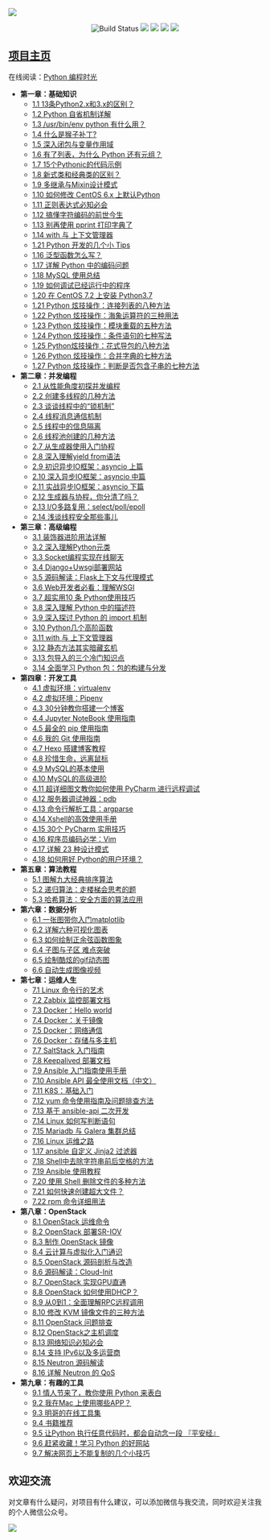 ![](http://image.iswbm.com/image-20201117214825880.png)

<p align="center">
    <img src='https://img.shields.io/badge/language-Python-blue.svg' alt="Build Status">
    <img src='https://img.shields.io/badge/framwork-Sphinx-green.svg'>
  	<a href='https://www.zhihu.com/people/wongbingming'><img src='https://img.shields.io/badge/dynamic/json?color=0084ff&logo=zhihu&label=%E7%8E%8B%E7%82%B3%E6%98%8E&query=%24.data.totalSubs&url=https%3A%2F%2Fapi.spencerwoo.com%2Fsubstats%2F%3Fsource%3Dzhihu%26queryKey%3Dwongbingming'></a>
    <a href='https://juejin.im/user/5b08d982f265da0db3502c55'><img src='https://img.shields.io/badge/掘金-2481-blue'></a>
    <a href='http://image.iswbm.com/20200607114246.png'><img src='http://img.shields.io/badge/%E5%85%AC%E4%BC%97%E5%8F%B7-30k+-brightgreen'></a>
</p>


## [项目主页](http://python.iswbm.com/)

在线阅读：[Python 编程时光](http://python.iswbm.com/)

- **第一章：基础知识**
   * [1.1 13条Python2.x和3.x的区别？](http://python.iswbm.com/en/latest/c01/c01_01.html)
   * [1.2 Python 自省机制详解](http://python.iswbm.com/en/latest/c01/c01_02.html)
   * [1.3 /usr/bin/env python 有什么用？](http://python.iswbm.com/en/latest/c01/c01_03.html)
   * [1.4 什么是猴子补丁?](http://python.iswbm.com/en/latest/c01/c01_04.html)
   * [1.5 深入闭包与变量作用域](http://python.iswbm.com/en/latest/c01/c01_05.html)
   * [1.6 有了列表，为什么 Python 还有元组？](http://python.iswbm.com/en/latest/c01/c01_06.html)
   * [1.7 15个Pythonic的代码示例](http://python.iswbm.com/en/latest/c01/c01_07.html)
   * [1.8 新式类和经典类的区别？](http://python.iswbm.com/en/latest/c01/c01_08.html)
   * [1.9 多继承与Mixin设计模式](http://python.iswbm.com/en/latest/c01/c01_09.html)
   * [1.10 如何修改 CentOS 6.x 上默认Python](http://python.iswbm.com/en/latest/c01/c01_10.html)
   * [1.11 正则表达式必知必会](http://python.iswbm.com/en/latest/c01/c01_11.html)
   * [1.12 搞懂字符编码的前世今生](http://python.iswbm.com/en/latest/c01/c01_12.html)
   * [1.13 别再使用 pprint 打印字典了](http://python.iswbm.com/en/latest/c01/c01_13.html)
   * [1.14 with 与 上下文管理器](http://python.iswbm.com/en/latest/c01/c01_14.html)
   * [1.21 Python 开发的几个小 Tips](http://python.iswbm.com/en/latest/c01/c01_15.html)
   * [1.16 泛型函数怎么写？](http://python.iswbm.com/en/latest/c01/c01_16.html)
   * [1.17 详解 Python 中的编码问题](http://python.iswbm.com/en/latest/c01/c01_17.html)
   * [1.18 MySQL 使用总结](http://python.iswbm.com/en/latest/c01/c01_18.html)
   * [1.19 如何调试已经运行中的程序](http://python.iswbm.com/en/latest/c01/c01_19.html)
   * [1.20 在 CentOS 7.2 上安装 Python3.7](http://python.iswbm.com/en/latest/c01/c01_20.html)
   * [1.21 Python 炫技操作：连接列表的八种方法](http://python.iswbm.com/en/latest/c01/c01_21.html)
   * [1.22 Python 炫技操作：海象运算符的三种用法](http://python.iswbm.com/en/latest/c01/c01_22.html)
   * [1.23 Python 炫技操作：模块重载的五种方法](http://python.iswbm.com/en/latest/c01/c01_23.html)
   * [1.24 Python 炫技操作：条件语句的七种写法](http://python.iswbm.com/en/latest/c01/c01_24.html)
   * [1.25 Python炫技操作：花式导包的八种方法](http://python.iswbm.com/en/latest/c01/c01_25.html)
   * [1.26 Python 炫技操作：合并字典的七种方法](http://python.iswbm.com/en/latest/c01/c01_26.html)
   * [1.27 Python 炫技操作：判断是否包含子串的七种方法](http://python.iswbm.com/en/latest/c01/c01_27.html)
- **第二章：并发编程**
   * [2.1 从性能角度初探并发编程](http://python.iswbm.com/en/latest/c02/c02_01.html)
   * [2.2 创建多线程的几种方法](http://python.iswbm.com/en/latest/c02/c02_02.html)
   * [2.3 谈谈线程中的“锁机制”](http://python.iswbm.com/en/latest/c02/c02_03.html)
   * [2.4 线程消息通信机制](http://python.iswbm.com/en/latest/c02/c02_04.html)
   * [2.5 线程中的信息隔离](http://python.iswbm.com/en/latest/c02/c02_05.html)
   * [2.6 线程池创建的几种方法](http://python.iswbm.com/en/latest/c02/c02_06.html)
   * [2.7 从生成器使用入门协程](http://python.iswbm.com/en/latest/c02/c02_07.html)
   * [2.8 深入理解yield from语法](http://python.iswbm.com/en/latest/c02/c02_08.html)
   * [2.9 初识异步IO框架：asyncio 上篇](http://python.iswbm.com/en/latest/c02/c02_09.html)
   * [2.10 深入异步IO框架：asyncio 中篇](http://python.iswbm.com/en/latest/c02/c02_10.html)
   * [2.11 实战异步IO框架：asyncio 下篇](http://python.iswbm.com/en/latest/c02/c02_11.html)
   * [2.12 生成器与协程，你分清了吗？](http://python.iswbm.com/en/latest/c02/c02_12.html)
   * [2.13 I/O多路复用：select/poll/epoll](http://python.iswbm.com/en/latest/c02/c02_13.html)
   * [2.14 浅谈线程安全那些事儿](http://python.iswbm.com/en/latest/c02/c02_14.html)
- **第三章：高级编程**
   * [3.1 装饰器进阶用法详解](http://python.iswbm.com/en/latest/c03/c03_01.html)
   * [3.2 深入理解Python元类](http://python.iswbm.com/en/latest/c03/c03_02.html)
   * [3.3 Socket编程实现在线聊天](http://python.iswbm.com/en/latest/c03/c03_03.html)
   * [3.4 Django+Uwsgi部署网站](http://python.iswbm.com/en/latest/c03/c03_04.html)
   * [3.5 源码解读：Flask上下文与代理模式](http://python.iswbm.com/en/latest/c03/c03_05.html)
   * [3.6 Web开发者必看：理解WSGI](http://python.iswbm.com/en/latest/c03/c03_06.html)
   * [3.7 超实用10 条 Python使用技巧](http://python.iswbm.com/en/latest/c03/c03_07.html)
   * [3.8 深入理解 Python 中的描述符](http://python.iswbm.com/en/latest/c03/c03_08.html)
   * [3.9 深入探讨 Python 的 import 机制](http://python.iswbm.com/en/latest/c03/c03_09.html)
   * [3.10 Python几个高阶函数](http://python.iswbm.com/en/latest/c03/c03_10.html)
   * [3.11 with 与 上下文管理器](http://python.iswbm.com/en/latest/c03/c03_11.html)
   * [3.12 静态方法其实暗藏玄机](http://python.iswbm.com/en/latest/c03/c03_12.html)
   * [3.13 包导入的三个冷门知识点](http://python.iswbm.com/en/latest/c03/c03_13.html)
   * [3.14 全面学习 Python 包：包的构建与分发](http://python.iswbm.com/en/latest/c03/c03_14.html)
- **第四章：开发工具**
   * [4.1 虚拟环境：virtualenv](http://python.iswbm.com/en/latest/c04/c04_01.html)
   * [4.2 虚拟环境：Pipenv](http://python.iswbm.com/en/latest/c04/c04_02.html)
   * [4.3 30分钟教你搭建一个博客](http://python.iswbm.com/en/latest/c04/c04_03.html)
   * [4.4 Jupyter NoteBook 使用指南](http://python.iswbm.com/en/latest/c04/c04_04.html)
   * [4.5 最全的 pip 使用指南](http://python.iswbm.com/en/latest/c04/c04_05.html)
   * [4.6 我的 Git 使用指南](http://python.iswbm.com/en/latest/c04/c04_06.html)
   * [4.7 Hexo 搭建博客教程](http://python.iswbm.com/en/latest/c04/c04_07.html)
   * [4.8 珍惜生命，远离鼠标](http://python.iswbm.com/en/latest/c04/c04_08.html)
   * [4.9 MySQL的基本使用](http://python.iswbm.com/en/latest/c04/c04_09.html)
   * [4.10 MySQL的高级进阶](http://python.iswbm.com/en/latest/c04/c04_10.html)
   * [4.11 超详细图文教你如何使用 PyCharm 进行远程调试](http://python.iswbm.com/en/latest/c04/c04_11.html)
   * [4.12 服务器调试神器：pdb](http://python.iswbm.com/en/latest/c04/c04_12.html)
   * [4.13 命令行解析工具：argparse](http://python.iswbm.com/en/latest/c04/c04_13.html)
   * [4.14 Xshell的高效使用手册](http://python.iswbm.com/en/latest/c04/c04_14.html)
   * [4.15 30个 PyCharm 实用技巧](http://python.iswbm.com/en/latest/c04/c04_15.html)
   * [4.16 程序员编码必学：Vim](http://python.iswbm.com/en/latest/c04/c04_16.html)
   * [4.17 详解 23 种设计模式](http://python.iswbm.com/en/latest/c04/c04_17.html)
   * [4.18 如何用好 Python的用户环境？](http://python.iswbm.com/en/latest/c04/c04_18.html)
- **第五章：算法教程**
   * [5.1 图解九大经典排序算法](http://python.iswbm.com/en/latest/c05/c05_01.html)
   * [5.2 递归算法：走楼梯会思考的题](http://python.iswbm.com/en/latest/c05/c05_02.html)
   * [5.3 哈希算法：安全方面的算法应用](http://python.iswbm.com/en/latest/c05/c05_03.html)
- **第六章：数据分析**
   * [6.1 一张图带你入门matplotlib](http://python.iswbm.com/en/latest/c06/c06_01.html)
   * [6.2 详解六种可视化图表](http://python.iswbm.com/en/latest/c06/c06_02.html)
   * [6.3 如何绘制正余弦函数图象](http://python.iswbm.com/en/latest/c06/c06_03.html)
   * [6.4 子图与子区 难点突破](http://python.iswbm.com/en/latest/c06/c06_04.html)
   * [6.5 绘制酷炫的gif动态图](http://python.iswbm.com/en/latest/c06/c06_05.html)
   * [6.6 自动生成图像视频](http://python.iswbm.com/en/latest/c06/c06_06.html)
- **第七章：运维人生**
   * [7.1 Linux 命令行的艺术](http://python.iswbm.com/en/latest/c07/c07_01.html)
   * [7.2 Zabbix 监控部署文档](http://python.iswbm.com/en/latest/c07/c07_02.html)
   * [7.3 Docker：Hello world](http://python.iswbm.com/en/latest/c07/c07_03.html)
   * [7.4 Docker：关于镜像](http://python.iswbm.com/en/latest/c07/c07_04.html)
   * [7.5 Docker：网络通信](http://python.iswbm.com/en/latest/c07/c07_05.html)
   * [7.6 Docker：存储与多主机](http://python.iswbm.com/en/latest/c07/c07_06.html)
   * [7.7 SaltStack 入门指南](http://python.iswbm.com/en/latest/c07/c07_07.html)
   * [7.8 Keepalived 部署文档](http://python.iswbm.com/en/latest/c07/c07_08.html)
   * [7.9 Ansible 入门指南使用手册](http://python.iswbm.com/en/latest/c07/c07_09.html)
   * [7.10 Ansible API 最全使用文档（中文）](http://python.iswbm.com/en/latest/c07/c07_10.html)
   * [7.11 K8S：基础入门](http://python.iswbm.com/en/latest/c07/c07_11.html)
   * [7.12 yum 命令使用指南及问题排查方法](http://python.iswbm.com/en/latest/c07/c07_12.html)
   * [7.13 基于 ansible-api 二次开发](http://python.iswbm.com/en/latest/c07/c07_13.html)
   * [7.14 Linux 如何写判断语句](http://python.iswbm.com/en/latest/c07/c07_14.html)
   * [7.15 Mariadb 与 Galera 集群总结](http://python.iswbm.com/en/latest/c07/c07_15.html)
   * [7.16 Linux 运维之路](http://python.iswbm.com/en/latest/c07/c07_16.html)
   * [1.17 ansible 自定义 Jinja2 过滤器](http://python.iswbm.com/en/latest/c07/c07_17.html)
   * [7.18 Shell中去除字符串前后空格的方法](http://python.iswbm.com/en/latest/c07/c07_18.html)
   * [7.19 Ansible 使用教程](http://python.iswbm.com/en/latest/c07/c07_19.html)
   * [7.20 使用 Shell 删除文件的多种方法](http://python.iswbm.com/en/latest/c07/c07_20.html)
   * [7.21 如何快速创建超大文件？](http://python.iswbm.com/en/latest/c07/c07_21.html)
   * [7.22 rpm 命令详细用法](http://python.iswbm.com/en/latest/c07/c07_22.html)
- **第八章：OpenStack**
   * [8.1 OpenStack 运维命令](http://python.iswbm.com/en/latest/c08/c08_01.html)
   * [8.2 OpenStack 部署SR-IOV](http://python.iswbm.com/en/latest/c08/c08_02.html)
   * [8.3 制作 OpenStack 镜像](http://python.iswbm.com/en/latest/c08/c08_03.html)
   * [8.4 云计算与虚拟化入门通识](http://python.iswbm.com/en/latest/c08/c08_04.html)
   * [8.5 OpenStack 源码剖析与改造](http://python.iswbm.com/en/latest/c08/c08_05.html)
   * [8.6 源码解读：Cloud-Init](http://python.iswbm.com/en/latest/c08/c08_06.html)
   * [8.7 OpenStack 实现GPU直通](http://python.iswbm.com/en/latest/c08/c08_07.html)
   * [8.8 OpenStack 如何使用DHCP？](http://python.iswbm.com/en/latest/c08/c08_08.html)
   * [8.9 从0到1：全面理解RPC远程调用](http://python.iswbm.com/en/latest/c08/c08_09.html)
   * [8.10 修改 KVM 镜像文件的三种方法](http://python.iswbm.com/en/latest/c08/c08_10.html)
   * [8.11 OpenStack 问题排查](http://python.iswbm.com/en/latest/c08/c08_11.html)
   * [8.12 OpenStack之主机调度](http://python.iswbm.com/en/latest/c08/c08_12.html)
   * [8.13 网络知识必知必会](http://python.iswbm.com/en/latest/c08/c08_13.html)
   * [8.14 支持 IPv6以及多运营商](http://python.iswbm.com/en/latest/c08/c08_14.html)
   * [8.15 Neutron 源码解读](http://python.iswbm.com/en/latest/c08/c08_15.html)
   * [8.16 详解 Neutron 的 QoS](http://python.iswbm.com/en/latest/c08/c08_16.html)
- **第九章：有趣的工具**
   * [9.1 情人节来了，教你使用 Python 来表白](http://python.iswbm.com/en/latest/c09/c09_01.html)
   * [9.2 我在Mac 上使用哪些APP？](http://python.iswbm.com/en/latest/c09/c09_02.html)
   * [9.3 明哥的在线工具集](http://python.iswbm.com/en/latest/c09/c09_03.html)
   * [9.4 书籍推荐](http://python.iswbm.com/en/latest/c09/c09_04.html)
   * [9.5 让Python 执行任意代码时，都会自动念一段 『平安经』](http://python.iswbm.com/en/latest/c09/c09_05.html)
   * [9.6 赶紧收藏！学习 Python 的好网站](http://python.iswbm.com/en/latest/c09/c09_06.html)
   * [9.7 解决网页上不能复制的几个小技巧](http://python.iswbm.com/en/latest/c09/c09_07.html)

## 欢迎交流

对文章有什么疑问，对项目有什么建议，可以添加微信与我交流，同时欢迎关注我的个人微信公众号。

![](http://image.iswbm.com/image-20201117215520960.png)


